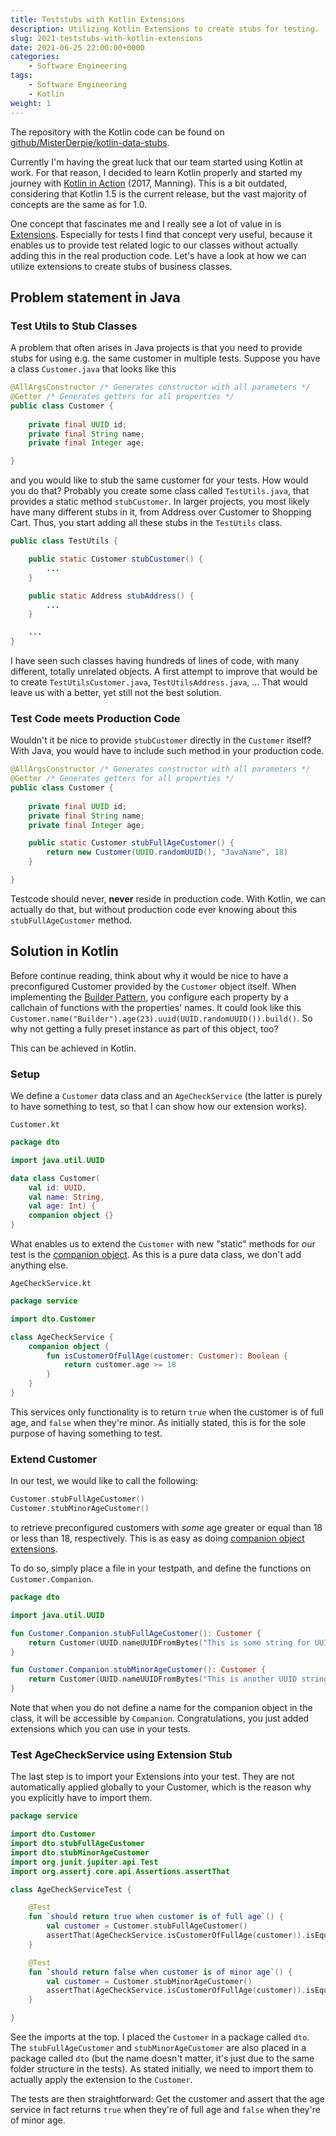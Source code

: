 ```yaml
---
title: Teststubs with Kotlin Extensions
description: Utilizing Kotlin Extensions to create stubs for testing.
slug: 2021-teststubs-with-kotlin-extensions
date: 2021-06-25 22:00:00+0000
categories:
    - Software Engineering
tags:
    - Software Engineering
    - Kotlin
weight: 1
---
```


The repository with the Kotlin code can be found on [github/MisterDerpie/kotlin-data-stubs](https://github.com/MisterDerpie/kotlin-data-stubs).

Currently I'm having the great luck that our team started using Kotlin at work.
For that reason, I decided to learn Kotlin properly and started my journey with [Kotlin in Action](https://www.manning.com/books/kotlin-in-action) (2017, Manning).
This is a bit outdated, considering that Kotlin 1.5 is the current release, but the vast majority of concepts are the same as for 1.0.

One concept that fascinates me and I really see a lot of value in is [Extensions](https://kotlinlang.org/docs/extensions.html).
Especially for tests I find that concept very useful, because it enables us to provide test related logic to our classes without actually adding this in the real production code.
Let's have a look at how we can utilize extensions to create stubs of business classes.

## Problem statement in Java

### Test Utils to Stub Classes

A problem that often arises in Java projects is that you need to provide stubs for using e.g. the same customer in multiple tests.
Suppose you have a class `Customer.java` that looks like this

```java
@AllArgsConstructor /* Generates constructor with all parameters */
@Getter /* Generates getters for all properties */ 
public class Customer {
    
    private final UUID id;
    private final String name;
    private final Integer age;

}
```

and you would like to stub the same customer for your tests.
How would you do that?
Probably you create some class called `TestUtils.java`, that provides a static method `stubCustomer`.
In larger projects, you most likely have many different stubs in it, from Address over Customer to Shopping Cart.
Thus, you start adding all these stubs in the `TestUtils` class.

```java
public class TestUtils {

    public static Customer stubCustomer() {
        ...
    }

    public static Address stubAddress() {
        ...
    }

    ...
}
```

I have seen such classes having hundreds of lines of code, with many different, totally unrelated objects.
A first attempt to improve that would be to create `TestUtilsCustomer.java`, `TestUtilsAddress.java`, ...
That would leave us with a better, yet still not the best solution.

### Test Code meets Production Code

Wouldn't it be nice to provide `stubCustomer` directly in the `Customer` itself?
With Java, you would have to include such method in your production code.

```java
@AllArgsConstructor /* Generates constructor with all parameters */
@Getter /* Generates getters for all properties */ 
public class Customer {
    
    private final UUID id;
    private final String name;
    private final Integer age;

    public static Customer stubFullAgeCustomer() {
        return new Customer(UUID.randomUUID(), "JavaName", 18)
    }

}
```

Testcode should never, **never** reside in production code.
With Kotlin, we can actually do that, but without production code ever knowing about this `stubFullAgeCustomer` method.

## Solution in Kotlin

Before continue reading, think about why it would be nice to have a preconfigured Customer provided by the `Customer` object itself.
When implementing the [Builder Pattern](https://en.wikipedia.org/wiki/Builder_pattern), you configure each property by a callchain of functions with the properties' names.
It could look like this `Customer.name("Builder").age(23).uuid(UUID.randomUUID()).build()`.
So why not getting a fully preset instance as part of this object, too?

This can be achieved in Kotlin.

### Setup

We define a `Customer` data class and an `AgeCheckService` (the latter is purely to have something to test, so that I can show how our extension works).

`Customer.kt`
```kotlin
package dto

import java.util.UUID

data class Customer(
    val id: UUID,
    val name: String,
    val age: Int) {
    companion object {}
}
```

What enables us to extend the `Customer` with new "static" methods for our test is the [companion object](https://kotlinlang.org/docs/object-declarations.html#companion-objects).
As this is a pure data class, we don't add anything else.

`AgeCheckService.kt`
```kotlin
package service

import dto.Customer

class AgeCheckService {
    companion object {
        fun isCustomerOfFullAge(customer: Customer): Boolean {
            return customer.age >= 18
        }
    }
}
```

This services only functionality is to return `true` when the customer is of full age, and `false` when they're minor.
As initially stated, this is for the sole purpose of having something to test.

### Extend Customer

In our test, we would like to call the following:

```kotlin
Customer.stubFullAgeCustomer()
Customer.stubMinorAgeCustomer()
```

to retrieve preconfigured customers with _some_ age greater or equal than 18 or less than 18, respectively.
This is as easy as doing [companion object extensions](https://kotlinlang.org/docs/extensions.html#companion-object-extensions).

To do so, simply place a file in your testpath, and define the functions on `Customer.Companion`.

```kotlin
package dto

import java.util.UUID

fun Customer.Companion.stubFullAgeCustomer(): Customer {
    return Customer(UUID.nameUUIDFromBytes("This is some string for UUID".toByteArray()), "MisterDerpie", 24)
}

fun Customer.Companion.stubMinorAgeCustomer(): Customer {
    return Customer(UUID.nameUUIDFromBytes("This is another UUID string".toByteArray()), "MinorPerson", 17)
}
```

Note that when you do not define a name for the companion object in the class, it will be accessible by `Companion`.
Congratulations, you just added extensions which you can use in your tests.

### Test AgeCheckService using Extension Stub

The last step is to import your Extensions into your test.
They are not automatically applied globally to your Customer, which is the reason why you explicitly have to import them.

```kotlin
package service

import dto.Customer
import dto.stubFullAgeCustomer
import dto.stubMinorAgeCustomer
import org.junit.jupiter.api.Test
import org.assertj.core.api.Assertions.assertThat

class AgeCheckServiceTest {

    @Test
    fun `should return true when customer is of full age`() {
        val customer = Customer.stubFullAgeCustomer()
        assertThat(AgeCheckService.isCustomerOfFullAge(customer)).isEqualTo(true)
    }

    @Test
    fun `should return false when customer is of minor age`() {
        val customer = Customer.stubMinorAgeCustomer()
        assertThat(AgeCheckService.isCustomerOfFullAge(customer)).isEqualTo(false)
    }

}
```

See the imports at the top.
I placed the `Customer` in a package called `dto`.
The `stubFullAgeCustomer` and `stubMinorAgeCustomer` are also placed in a package called `dto` (but the name doesn't matter, it's just due to the same folder structure in the tests).
As stated initially, we need to import them to actually apply the extension to the `Customer`.

The tests are then straightforward: Get the customer and assert that the age service in fact returns `true` when they're of full age and `false` when they're of minor age.